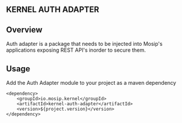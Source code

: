 ## KERNEL AUTH ADAPTER

## Overview
Auth adapter is a package that needs to be injected into Mosip's applications
exposing REST API's inorder to secure them.

## Usage
Add the Auth Adapter module to your project as a maven dependency

	<dependency>
   		<groupId>io.mosip.kernel</groupId>
   		<artifactId>kernel-auth-adapter</artifactId>
   		<version>${project.version}</version>
   	</dependency>
